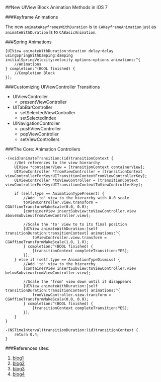 ##New UIView Block Animation Methods in iOS 7 

###Keyframe Animations

The new `animateKeyframesWithDuration` is to `CAKeyframeAnimation` just as `animateWithDuration` is to `CABasicAnimation`. 

###Spring Animations
````
[UIView animateWithDuration:duration delay:delay
usingSpringWithDamping:damping 
initialSpringVelocity:velocity options:options animations:^{
    //Animations
} completion:^(BOOL finished) {
    //Completion Block
}];
````

###Customizing UIViewController Transitions
+ UIViewController
	+ presentViewController
+ UITabBarController
	+ setSelectedViewController
	+ setSelectedIndex
+ UINavigationController
	+ pushViewController
	+ popViewController
	+ setViewControllers

###The Core: Animation Controllers

````
-(void)animateTransition:(id)transitionContext {
    //Get references to the view hierarchy
    UIView *containerView = [transitionContext containerView];
    UIViewController *fromViewController = [transitionContext viewControllerForKey:UITransitionContextFromViewControllerKey];
    UIViewController *toViewController = [transitionContext viewControllerForKey:UITransitionContextToViewControllerKey];
    
    if (self.type == AnimationTypePresent) {
        //Add 'to' view to the hierarchy with 0.0 scale
        toViewController.view.transform = CGAffineTransformMakeScale(0.0, 0.0);
        [containerView insertSubview:toViewController.view aboveSubview:fromViewController.view];
 
        //Scale the 'to' view to to its final position
        [UIView animateWithDuration:[self transitionDuration:transitionContext] animations:^{
            toViewController.view.transform = CGAffineTransformMakeScale(1.0, 1.0);
        } completion:^(BOOL finished) {
            [transitionContext completeTransition:YES];
        }];
    } else if (self.type == AnimationTypeDismiss) {
        //Add 'to' view to the hierarchy
        [containerView insertSubview:toViewController.view belowSubview:fromViewController.view];
 
        //Scale the 'from' view down until it disappears
        [UIView animateWithDuration:[self transitionDuration:transitionContext] animations:^{
            fromViewController.view.transform = CGAffineTransformMakeScale(0.0, 0.0);
        } completion:^(BOOL finished) {
            [transitionContext completeTransition:YES];
        }];
    }
}
 
-(NSTimeInterval)transitionDuration:(id)transitionContext {
    return 0.4;
}
````


###References sites:

1.  [blog1](https://www.captechconsulting.com/blogs/ios-7-tutorial-series-custom-navigation-transitions--more)  
2.  [blog2](http://www.raywenderlich.com/86521/how-to-make-a-view-controller-transition-animation-like-in-the-ping-app)
3.  [blog3](http://onevcat.com/2013/10/vc-transition-in-ios7/)
4.  [blog4](http://objectivetoast.com/2014/03/17/custom-transitions-on-ios/)


